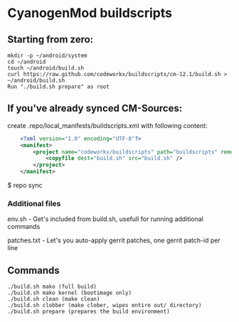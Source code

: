 CyanogenMod buildscripts
========================

Starting from zero:
---------
    mkdir -p ~/android/system
    cd ~/android
    touch ~/android/build.sh
    curl https://raw.github.com/codeworkx/buildscripts/cm-12.1/build.sh > ~/android/build.sh
    Run "./build.sh prepare" as root

If you've already synced CM-Sources:
----------
create .repo/local_manifests/buildscripts.xml with following content:
```xml
    <?xml version="1.0" encoding="UTF-8"?>
    <manifest>
        <project name="codeworkx/buildscripts" path="buildscripts" remote="github">
            <copyfile dest="build.sh" src="build.sh" />
        </project>
    </manifest>
```
$ repo sync

### Additional files
env.sh - Get's included from build.sh, usefull for running additional commands

patches.txt - Let's you auto-apply gerrit patches, one gerrit patch-id per line

Commands
--------

    ./build.sh mako (full build)
    ./build.sh mako kernel (bootimage only)
    ./build.sh clean (make clean)
    ./build.sh clobber (make clober, wipes entire out/ directory)
    ./build.sh prepare (prepares the build environment)


